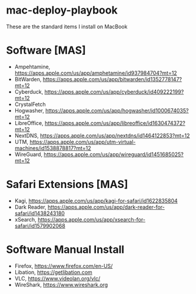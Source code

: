 # mac-deploy-playbook
These are the standard items I install on MacBook

# Software [MAS]
- Ampehtamine, https://apps.apple.com/us/app/amphetamine/id937984704?mt=12
- BitWarden, https://apps.apple.com/us/app/bitwarden/id1352778147?mt=12
- Cyberduck, https://apps.apple.com/us/app/cyberduck/id409222199?mt=12
- CrystalFetch
- Hogwasher, https://apps.apple.com/us/app/hogwasher/id1000674035?mt=12
- LibreOffice, https://apps.apple.com/us/app/libreoffice/id1630474372?mt=12
- NextDNS, https://apps.apple.com/us/app/nextdns/id1464122853?mt=12
- UTM, https://apps.apple.com/us/app/utm-virtual-machines/id1538878817?mt=12
- WireGuard, https://apps.apple.com/us/app/wireguard/id1451685025?mt=12

# Safari Extensions [MAS]
- Kagi, https://apps.apple.com/us/app/kagi-for-safari/id1622835804
- Dark Reader, https://apps.apple.com/us/app/dark-reader-for-safari/id1438243180
- xSearch, https://apps.apple.com/us/app/xsearch-for-safari/id1579902068
  
# Software Manual Install
- Firefox, https://www.firefox.com/en-US/
- Libation, https://getlibation.com
- VLC, https://www.videolan.org/vlc/
- WireShark, https://www.wireshark.org
